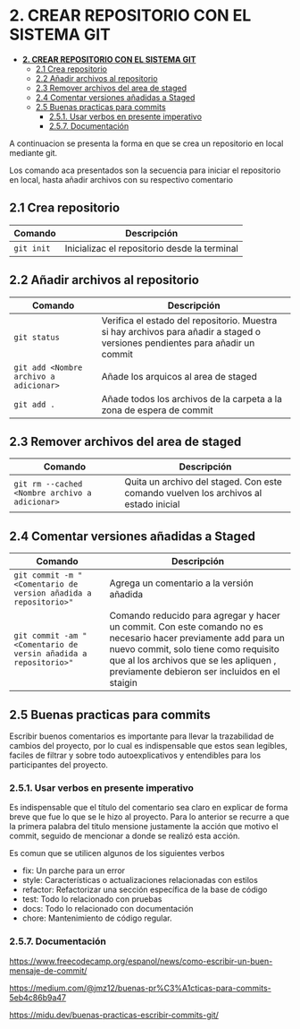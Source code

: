 # **2. CREAR REPOSITORIO CON EL SISTEMA GIT**

- [**2. CREAR REPOSITORIO CON EL SISTEMA GIT**](#2-crear-repositorio-con-el-sistema-git)
  - [2.1 Crea repositorio](#21-crea-repositorio)
  - [2.2 Añadir archivos al repositorio](#22-añadir-archivos-al-repositorio)
  - [2.3 Remover archivos del area de staged](#23-remover-archivos-del-area-de-staged)
  - [2.4 Comentar versiones añadidas a Staged](#24-comentar-versiones-añadidas-a-staged)
  - [2.5 Buenas practicas para commits](#25-buenas-practicas-para-commits)
    - [2.5.1. Usar verbos en presente imperativo](#251-usar-verbos-en-presente-imperativo)
    - [2.5.7. Documentación](#257-documentación)



A continuacion se presenta la forma en que se crea un repositorio en local mediante git.

Los comando aca presentados son la secuencia para iniciar el repositorio en local, hasta añadir archivos con su respectivo comentario

## 2.1 Crea repositorio

| Comando    | Descripción                                  |
| ---------- | -------------------------------------------- |
| `git init` | Inicializac el repositorio desde la terminal |

## 2.2 Añadir archivos al repositorio


| Comando                                | Descripción                                                                                                                   |
| -------------------------------------- | ----------------------------------------------------------------------------------------------------------------------------- |
| `git status`                           | Verifica el estado del repositorio. Muestra si hay archivos para añadir a staged o versiones pendientes para añadir un commit |
| `git add <Nombre archivo a adicionar>` | Añade los arquicos al area de staged                                                                                          |
| `git add . `                           | Añade todos los archivos de la carpeta a la zona de espera de commit                                                          |

## 2.3 Remover archivos del area de staged

| Comando                                        | Descripción                                                                          |
| ---------------------------------------------- | ------------------------------------------------------------------------------------ |
| `git rm --cached <Nombre archivo a adicionar>` | Quita un archivo del staged. Con este comando vuelven los archivos al estado inicial |

## 2.4 Comentar versiones añadidas a Staged

| Comando                                                         | Descripción                                                                                                                                                                                                                                        |
| --------------------------------------------------------------- | -------------------------------------------------------------------------------------------------------------------------------------------------------------------------------------------------------------------------------------------------- |
| `git commit -m "<Comentario de version añadida a repositorio>"` | Agrega un comentario a la versión añadida                                                                                                                                                                                                          |
| `git commit -am "<Comentario de versin añadida a repositorio>"` | Comando reducido para agregar y hacer un commit. Con este comando no es necesario hacer previamente add para un nuevo commit, solo tiene como requisito que al los archivos que se les apliquen , previamente debieron ser incluidos en el staigin |

## 2.5 Buenas practicas para commits

Escribir buenos comentarios es importante para llevar la trazabilidad de cambios del proyecto, por lo cual es indispensable que estos sean legibles, faciles de filtrar y sobre todo autoexplicativos y entendibles para los participantes del proyecto.


### 2.5.1. Usar verbos en presente imperativo

Es indispensable que el título del comentario sea claro en explicar de forma breve que fue lo que se le hizo al proyecto. Para lo anterior se recurre a que la primera palabra del titulo mensione justamente la acción que motivo el commit, seguido de mencionar a donde se realizó esta acción.

Es comun que se utilicen algunos de los siguientes verbos

* fix: Un parche para un error
* style: Características o actualizaciones relacionadas con estilos
* refactor: Refactorizar una sección específica de la base de código
* test: Todo lo relacionado con pruebas
* docs: Todo lo relacionado con documentación
* chore: Mantenimiento de código regular.

### 2.5.7. Documentación

https://www.freecodecamp.org/espanol/news/como-escribir-un-buen-mensaje-de-commit/

https://medium.com/@jmz12/buenas-pr%C3%A1cticas-para-commits-5eb4c86b9a47

https://midu.dev/buenas-practicas-escribir-commits-git/


